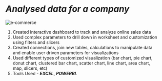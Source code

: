# ***Analysed data for a company***

![e-commerce](https://github.com/user-attachments/assets/fc7bbc24-913e-4269-b9e9-bd35522a93f5)

1. Created interactive dashboard to track and analyze online sales data
2. Used complex parameters to drill down in worksheet and customization using filters and slicers
3. Created connections, join new tables, calculations to manipulate data and enable user driven parameters for visualizations
4. Used different types of customized visualization (bar chart, pie chart, donut chart, clustered bar chart, scatter chart, line chart, area chart, map, slicers, etc)
5. Tools Used -  ***EXCEL***, ***POWERBI***.
